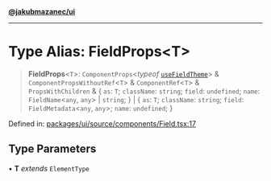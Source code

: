 [**@jakubmazanec/ui**](../README.md)

---

# Type Alias: FieldProps\<T\>

> **FieldProps**\<`T`\>: `ComponentProps`\<_typeof_
> [`useFieldTheme`](../functions/useFieldTheme.md)\> & `ComponentPropsWithoutRef`\<`T`\> &
> `ComponentRef`\<`T`\> & `PropsWithChildren` & \{ `as`: `T`; `className`: `string`; `field`:
> `undefined`; `name`: `FieldName`\<`any`, `any`\> \| `string`; \} \| \{ `as`: `T`; `className`:
> `string`; `field`: `FieldMetadata`\<`any`, `any`\>; `name`: `undefined`; \}

Defined in:
[packages/ui/source/components/Field.tsx:17](https://github.com/jakubmazanec/tools/blob/b70ba93afff7f67760159378262d2c0b19cfed9e/packages/ui/source/components/Field.tsx#L17)

## Type Parameters

• **T** _extends_ `ElementType`
